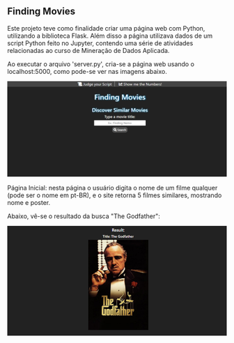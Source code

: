 ## Finding Movies

Este projeto teve como finalidade criar uma página web com Python, utilizando a biblioteca Flask. Além disso a página utilizava dados de um script Python feito no Jupyter, contendo uma série de atividades relacionadas ao curso de Mineração de Dados Aplicada.

Ao executar o arquivo 'server.py', cria-se a página web usando o localhost:5000, como pode-se ver nas imagens abaixo.

![Homepage](https://github.com/gcpdiscacciati/projeto_estagio/blob/gh-pages/homepage.PNG)

Página Inicial: nesta página o usuário digita o nome de um filme qualquer (pode ser o nome em pt-BR), e o site retorna 5 filmes similares, mostrando nome e poster.

Abaixo, vê-se o resultado da busca "The Godfather":

![Resultado Busca](https://raw.githubusercontent.com/gcpdiscacciati/projeto_estagio/gh-pages/resultado1.PNG)


